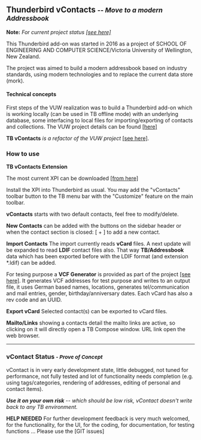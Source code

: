 ## Thunderbird vContacts <small>-- *Move to a modern Addressbook*</small>

**Note:**  _For current project status [[see here]](https://neandr.github.io/vContacts/notes.txt)_


This Thunderbird add-on was started in 2016 as a project of SCHOOL OF ENGINEERING AND COMPUTER SCIENCE/Victoria University of Wellington, New Zealand.

The project was aimed to build a modern addressbook based on industry standards, using modern technologies and to replace the current data store (mork).

#### Technical concepts

First steps of the VUW realization was to build a Thunderbird add-on which is working locally (can be used in TB offline mode) with an underlying database, some interfacing to local files for importing/exporting of contacts and collections.
The VUW project details can be found [[here]](https://github.com/Thunderbird301/react-addon/wiki)

**TB vContacts** _is a refactor of the VUW project_ [[see here]](https://github.com/neandr/vContacts).


### How to use

**TB vContacts Extension**

The most current XPI can be downloaded [[from here]](https://github.com/neandr/vContacts/releases)

Install the XPI into Thunderbird as usual.
You may add the "vContacts" toolbar button to the TB menu bar with the "Customize" feature on the main toolbar.

**vContacts** starts with two default contacts, feel free to modify/delete.

**New Contacts** can be added with the buttons on the sidebar header or when the contact section is closed: [ + ] to add a new contact.

**Import Contacts** The import currently reads **vCard** files. A next update will be expanded to read **LDIF** contact files also. That way **TB/Addressbook** data which has been exported before with the LDIF format (and extension *.ldif) can be added.

For tesing purpose a **VCF Generator** is provided as part of the project [[see here]](https://github.com/neandr/vContacts/tree/master/generateVCF). It generates VCF addresses for test purpose and writes to an output file, it uses German based names, locations, generates tel/communication and mail entries, gender, birthday/anniversary dates. Each vCard has also a rev code and an UUID.

**Export vCard** Selected contact(s) can be exported to vCard files.

**Mailto/Links** showing a contacts detail the mailto links are active, so clicking on it will directly open a TB Compose window. URL link open the web browser.

----
### vContact Status <small>- _Prove of Concept_</small>

vContact is in very early development state, little debugged, not tuned for performance, not fully tested and lot of functionality needs completion (e.g. using tags/categories, rendering of addresses, editing of personal and contact items).

 <i>**Use it on your own risk** -- which should be low risk, vContact doesn't write back to any TB environment.</i>


**HELP NEEDED**
For further development feedback is very much welcomed, for the functionality, for the UI, for the coding, for documentation, for testing functions ...
Please use the [GIT issues]
